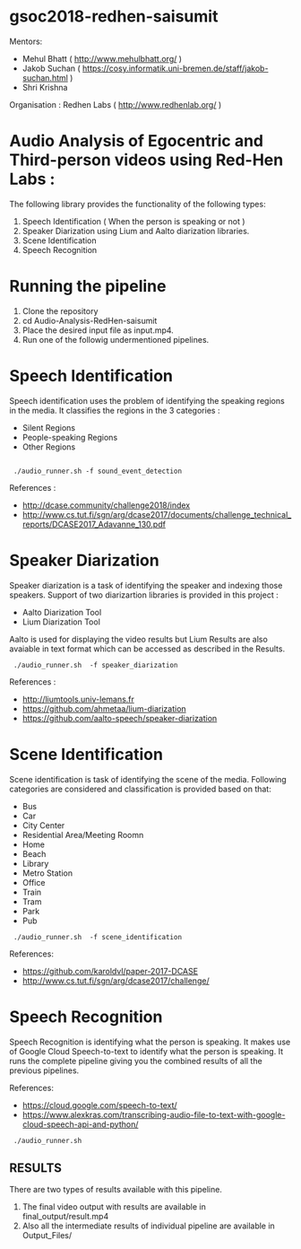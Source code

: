 # gsoc2018-redhen-saisumit

Mentors:  
* Mehul Bhatt ( http://www.mehulbhatt.org/ ) 
* Jakob Suchan ( https://cosy.informatik.uni-bremen.de/staff/jakob-suchan.html )   
* Shri Krishna  
 
Organisation : Redhen Labs ( http://www.redhenlab.org/ )


# Audio Analysis of Egocentric and Third-person videos using Red-Hen Labs : #


The following library provides the functionality of the following types:  

1. Speech Identification ( When the person is speaking or not ) 
2. Speaker Diarization using Lium and Aalto diarization libraries. 
3. Scene Identification 
4. Speech Recognition 

# Running the pipeline #
1. Clone the repository 
2. cd Audio-Analysis-RedHen-saisumit
3. Place the desired input file as input.mp4. 
4. Run one of the followig undermentioned pipelines. 

  
# Speech Identification #

Speech identification uses the problem of identifying the speaking regions in the media. It classifies the regions in the 3 categories : 

* Silent Regions 
* People-speaking Regions
* Other Regions   


```

 ./audio_runner.sh -f sound_event_detection

```
References :  

* http://dcase.community/challenge2018/index
* http://www.cs.tut.fi/sgn/arg/dcase2017/documents/challenge_technical_reports/DCASE2017_Adavanne_130.pdf


# Speaker Diarization #
Speaker diarization is a task of identifying the speaker and indexing those speakers. Support of two diarizartion libraries is provided in this project : 

* Aalto Diarization Tool 
* Lium Diarization Tool 

Aalto is used for displaying the video results but Lium Results are also avaiable in text format which can be accessed as described in the Results. 

```
 ./audio_runner.sh  -f speaker_diarization
```

References : 

* http://liumtools.univ-lemans.fr
* https://github.com/ahmetaa/lium-diarization
* https://github.com/aalto-speech/speaker-diarization

 
# Scene Identification #
Scene identification is task of identifying the scene of the media. Following categories are considered and classification is provided based on that: 

* Bus
* Car
* City Center 
* Residential Area/Meeting Roomn 
* Home 
* Beach
* Library 
* Metro Station 
* Office
* Train 
* Tram 
* Park 
* Pub 


```
 ./audio_runner.sh  -f scene_identification

```

References: 

* https://github.com/karoldvl/paper-2017-DCASE
* http://www.cs.tut.fi/sgn/arg/dcase2017/challenge/

# Speech Recognition  #

Speech Recognition is identifying what the person is speaking. It makes use of Google Cloud Speech-to-text 
to identify what the person is speaking. It runs the complete pipeline giving you the combined results of all the previous pipelines. 
 
References: 

* https://cloud.google.com/speech-to-text/
* https://www.alexkras.com/transcribing-audio-file-to-text-with-google-cloud-speech-api-and-python/
 

```
 ./audio_runner.sh 

```

## RESULTS ##

There are two types of results available with this pipeline.

1. The final video output with results are available in final_output/result.mp4
2. Also all the intermediate results of individual pipeline are available in Output_Files/
